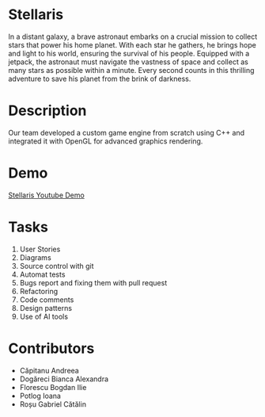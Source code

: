 # Stellaris
In a distant galaxy, a brave astronaut embarks on a crucial mission to collect stars that power his home planet. With each star he gathers, he brings hope and light to his world, ensuring the survival of his people. Equipped with a jetpack, the astronaut must navigate the vastness of space and collect as many stars as possible within a minute. Every second counts in this thrilling adventure to save his planet from the brink of darkness.

# Description
Our team developed a custom game engine from scratch using C++ and integrated it with OpenGL for advanced graphics rendering. 

# Demo
[Stellaris Youtube Demo](https://www.youtube.com/watch?v=7bD3w1Pd9B0)

# Tasks
1. User Stories
2. Diagrams
3. Source control with git
4. Automat tests
5. Bugs report and fixing them with pull request
6. Refactoring
7. Code comments
8. Design patterns
9. Use of AI tools

# Contributors
- Căpitanu Andreea
- Dogăreci Bianca Alexandra
- Florescu Bogdan Ilie
- Potlog Ioana
- Roșu Gabriel Cătălin
